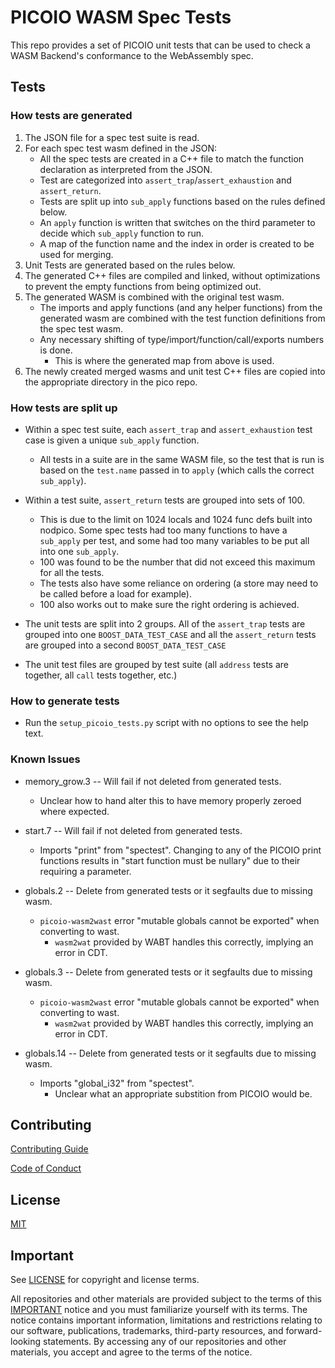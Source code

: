 # PICOIO WASM Spec Tests

This repo provides a set of PICOIO unit tests that can be used to check a WASM Backend's conformance to the
WebAssembly spec.

## Tests
### How tests are generated
1. The JSON file for a spec test suite is read.
2. For each spec test wasm defined in the JSON:
    - All the spec tests are created in a C++ file to match the function declaration as interpreted from the JSON.
    - Test are categorized into `assert_trap`/`assert_exhaustion` and `assert_return`.
    - Tests are split up into `sub_apply` functions based on the rules defined below.
    - An `apply` function is written that switches on the third parameter to decide which `sub_apply` function to run.
    - A map of the function name and the index in order is created to be used for merging.
3. Unit Tests are generated based on the rules below.
4. The generated C++ files are compiled and linked, without optimizations to prevent the empty functions from being optimized out.
5. The generated WASM is combined with the original test wasm.
    - The imports and apply functions (and any helper functions) from the generated wasm are combined with the test function definitions from the spec test wasm.
    - Any necessary shifting of type/import/function/call/exports numbers is done.
        - This is where the generated map from above is used.
6. The newly created merged wasms and unit test C++ files are copied into the appropriate directory in the pico repo.


### How tests are split up
- Within a spec test suite, each `assert_trap` and `assert_exhaustion` test case is given a unique `sub_apply` function.
    - All tests in a suite are in the same WASM file, so the test that is run is based on the `test.name` passed in to `apply` (which calls the correct `sub_apply`).
- Within a test suite, `assert_return` tests are grouped into sets of 100.
    - This is due to the limit on 1024 locals and 1024 func defs built into nodpico. Some spec tests had too many functions to have a `sub_apply` per test, and some had too many variables to be put all into one `sub_apply`.
    - 100 was found to be the number that did not exceed this maximum for all the tests.
    - The tests also have some reliance on ordering (a store may need to be called before a load for example).
    - 100 also works out to make sure the right ordering is achieved.

- The unit tests are split into 2 groups. All of the `assert_trap` tests are grouped into one `BOOST_DATA_TEST_CASE` and all the `assert_return` tests are grouped into a second `BOOST_DATA_TEST_CASE`
- The unit test files are grouped by test suite (all `address` tests are together, all `call` tests together, etc.)


### How to generate tests
- Run the `setup_picoio_tests.py` script with no options to see the help text.


### Known Issues
- memory_grow.3 -- Will fail if not deleted from generated tests.
    - Unclear how to hand alter this to have memory properly zeroed where expected.

- start.7 -- Will fail if not deleted from generated tests.
    - Imports "print" from "spectest". Changing to any of the PICOIO print functions results in "start function must be nullary" due to their requiring a parameter.

- globals.2 -- Delete from generated tests or it segfaults due to missing wasm.
    - `picoio-wasm2wast` error "mutable globals cannot be exported" when converting to wast.
        - `wasm2wat` provided by WABT handles this correctly, implying an error in CDT.
- globals.3 -- Delete from generated tests or it segfaults due to missing wasm.
    - `picoio-wasm2wast` error "mutable globals cannot be exported" when converting to wast.
        - `wasm2wat` provided by WABT handles this correctly, implying an error in CDT.
- globals.14 -- Delete from generated tests or it segfaults due to missing wasm.
    - Imports "global_i32" from "spectest".
        - Unclear what an appropriate substition from PICOIO would be.


## Contributing

[Contributing Guide](./CONTRIBUTING.md)

[Code of Conduct](./CONTRIBUTING.md#conduct)

## License

[MIT](./LICENSE)

## Important

See [LICENSE](./LICENSE) for copyright and license terms.

All repositories and other materials are provided subject to the terms of this [IMPORTANT](./IMPORTANT.md) notice and you must familiarize yourself with its terms.  The notice contains important information, limitations and restrictions relating to our software, publications, trademarks, third-party resources, and forward-looking statements.  By accessing any of our repositories and other materials, you accept and agree to the terms of the notice.
